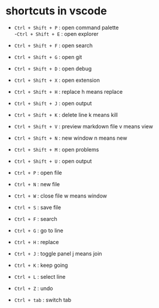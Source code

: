 # shortcuts in vscode
- `Ctrl + Shift + P` : open command palette   
-`Ctrl + Shift + E` : open explorer 
- `Ctrl + Shift + F` : open search
- `Ctrl + Shift + G` : open git
- `Ctrl + Shift + D` : open debug
- `Ctrl + Shift + X` : open extension
- `Ctrl + Shift + H` : replace  h means replace
- `Ctrl + Shift + J` : open output
- `Ctrl + Shift + K` : delete line   k means kill
- `Ctrl + Shift + V` : preview markdown file  v means view
- `Ctrl + Shift + N` : new window   n means new
- `Ctrl + Shift + M` : open problems
- `Ctrl + Shift + U` : open output


- `Ctrl + P` : open file
- `Ctrl + N` : new file
- `Ctrl + W` : close file  w means window
- `Ctrl + S` : save file
- `Ctrl + F` : search
- `Ctrl + G` : go to line
- `Ctrl + H` : replace
- `Ctrl + J` : toggle panel  j means join
- `Ctrl + K` : keep going
- `Ctrl + L` : select line 
- `Ctrl + Z` : undo
- `Ctrl + tab` : switch tab
